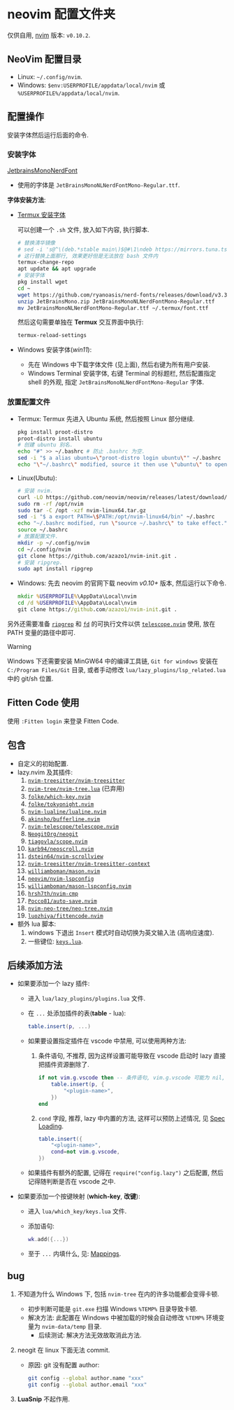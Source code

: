 # neovim 配置文件夹

仅供自用, [nvim](https://github.com/neovim/neovim/blob/master/INSTALL.md) 版本: `v0.10.2`.

## NeoVim 配置目录

- Linux: `~/.config/nvim`.
- Windows: `$env:USERPROFILE/appdata/local/nvim` 或 `%USERPROFILE%/appdata/local/nvim`.

## 配置操作

安装字体然后运行后面的命令.

### 安装字体

[JetbrainsMonoNerdFont](https://github.com/ryanoasis/nerd-fonts/releases/download/v3.3.0/JetBrainsMono.zip)

- 使用的字体是 `JetBrainsMonoNLNerdFontMono-Regular.ttf`.

**字体安装方法**:

- [Termux 安装字体](https://blog.chaitanyashahare.com/posts/nerd-font-termux/)

  可以创建一个 `.sh` 文件, 放入如下内容, 执行脚本.

  ```bash
  # 替换清华镜像
  # sed -i 's@^\(deb.*stable main\)$@#\1\ndeb https://mirrors.tuna.tsinghua.edu.cn/termux/apt/termux-main stable main@' $PREFIX/etc/apt/sources.list
  # 这行替换上面那行, 效果更好但是无法放在 bash 文件内
  termux-change-repo
  apt update && apt upgrade
  # 安装字体
  pkg install wget
  cd ~
  wget https://github.com/ryanoasis/nerd-fonts/releases/download/v3.3.0/JetBrainsMono.zip
  unzip JetBrainsMono.zip JetBrainsMonoNLNerdFontMono-Regular.ttf
  mv JetBrainsMonoNLNerdFontMono-Regular.ttf ~/.termux/font.ttf
  ```

  然后这句需要单独在 **Termux** 交互界面中执行:

  ```bash
  termux-reload-settings
  ```

- Windows 安装字体(_win11_):
  - 先在 Windows 中下载字体文件 (见上面), 然后右键为所有用户安装.
  - Windows Terminal 安装字体, 右键 Terminal 的标题栏,
    然后配置指定 shell 的外观, 指定 `JetBrainsMonoNLNerdFontMono-Regular` 字体.

### 放置配置文件

- Termux:
  Termux 先进入 Ubuntu 系统, 然后按照 Linux 部分继续.

  ```bash
  pkg install proot-distro
  proot-distro install ubuntu
  # 创建 ubuntu 别名.
  echo "#" >> ~/.bashrc # 防止 .bashrc 为空.
  sed -i "$ a alias ubuntu=\"proot-distro login ubuntu\"" ~/.bashrc
  echo "\"~/.bashrc\" modified, source it then use \"ubuntu\" to open ubuntu operation system."
  ```

- Linux(Ubutu):

  ```bash
  # 安装 nvim.
  curl -LO https://github.com/neovim/neovim/releases/latest/download/nvim-linux64.tar.gz
  sudo rm -rf /opt/nvim
  sudo tar -C /opt -xzf nvim-linux64.tar.gz  
  sed -i "$ a export PATH=\$PATH:/opt/nvim-linux64/bin" ~/.bashrc
  echo "~/.bashrc modified, run \"source ~/.bashrc\" to take effect."
  source ~/.bashrc
  # 放置配置文件.
  mkdir -p ~/.config/nvim
  cd ~/.config/nvim
  git clone https://github.com/azazo1/nvim-init.git .
  # 安装 ripgrep.
  sudo apt install ripgrep
  ```

- Windows:
  先去 neovim 的官网下载 neovim _v0.10+_ 版本, 然后运行以下命令.

  ```bat
  mkdir %USERPROFILE%\AppData\Local\nvim
  cd /d %USERPROFILE%\AppData\Local\nvim
  git clone https://github.com/azazo1/nvim-init.git .
  ```

另外还需要准备 [`ripgrep`](https://github.com/BurntSushi/ripgrep)
和 [`fd`](https://github.com/sharkdp/fd) 的可执行文件以供
[`telescope.nvim`](https://github.com/nvim-telescope/telescope.nvim) 使用,
放在 PATH 变量的路径中即可.

> [!WARNING]
> Windows 下还需要安装 MinGW64 中的编译工具链,
> `Git for windows` 安装在 `C:/Program Files/Git` 目录,
> 或者手动修改 `lua/lazy_plugins/lsp_related.lua` 中的 git/sh 位置.

## Fitten Code 使用

使用 `:Fitten login` 来登录 Fitten Code.

## 包含

- 自定义的初始配置.
- lazy.nvim 及其插件:
  1. [`nvim-treesitter/nvim-treesitter`](https://github.com/nvim-treesitter/nvim-treesitter)
  2. [`nvim-tree/nvim-tree.lua`](https://github.com/nvim-tree/nvim-tree.lua) (已弃用)
  3. [`folke/which-key.nvim`](https://github.com/folke/which-key.nvim)
  4. [`folke/tokyonight.nvim`](https://github.com/folke/tokyonight.nvim)
  5. [`nvim-lualine/lualine.nvim`](https://github.com/nvim-lualine/lualine.nvim)
  6. [`akinsho/bufferline.nvim`](https://github.com/akinsho/bufferline.nvim)
  7. [`nvim-telescope/telescope.nvim`](https://github.com/nvim-telescope/telescope.nvim)
  8. [`NeogitOrg/neogit`](https://github.com/NeogitOrg/neogit)
  9. [`tiagovla/scope.nvim`](https://github.com/tiagovla/scope.nvim)
  10. [`karb94/neoscroll.nvim`](https://github.com/karb94/neoscroll.nvim)
  11. [`dstein64/nvim-scrollview`](https://github.com/dstein64/nvim-scrollview)
  12. [`nvim-treesitter/nvim-treesitter-context`](https://github.com/nvim-treesitter/nvim-treesitter-context)
  13. [`williamboman/mason.nvim`](https://github.com/williamboman/mason.nvim)
  14. [`neovim/nvim-lspconfig`](https://github.com/neovim/nvim-lspconfig)
  15. [`williamboman/mason-lspconfig.nvim`](https://github.com/williamboman/mason-lspconfig.nvim)
  16. [`hrsh7th/nvim-cmp`](https://github.com/hrsh7th/nvim-cmp)
  17. [`Pocco81/auto-save.nvim`](https://github.com/Pocco81/auto-save.nvim)
  18. [`nvim-neo-tree/neo-tree.nvim`](https://github.com/nvim-neo-tree/neo-tree.nvim)
  19. [`luozhiya/fittencode.nvim`](https://github.com/luozhiya/fittencode.nvim)
- 额外 lua 脚本:
  1. windows 下退出 `Insert` 模式时自动切换为英文输入法 (高响应速度).
  2. 一些键位: [`keys.lua`](lua/which_key/keys.lua).

## 后续添加方法

- 如果要添加一个 lazy 插件:
  - 进入 `lua/lazy_plugins/plugins.lua` 文件.
  - 在 `...` 处添加插件的表(**table** - lua):

    ```lua
    table.insert(p, ...)
    ```

  - 如果要设置指定插件在 vscode 中禁用, 可以使用两种方法:

    1. 条件语句, 不推荐, 因为这样设置可能导致在 vscode 启动时 lazy 直接把插件资源删除了.

       ```lua
       if not vim.g.vscode then -- 条件语句, vim.g.vscode 可能为 nil, false, true.
           table.insert(p, {
               "<plugin-name>",
           })
       end
       ```

    2. `cond` 字段, 推荐, lazy 中内置的方法, 这样可以预防上述情况,
       见 [Spec Loading](https://lazy.folke.io/spec#spec-loading).

       ```lua
       table.insert({
           "<plugin-name>",
           cond=not vim.g.vscode,
       })
       ```

  - 如果插件有额外的配置, 记得在 `require("config.lazy")` 之后配置, 然后记得随判断是否在 vscode 之中.
- 如果要添加一个按键映射 (**which-key**, **改键**):
  - 进入 `lua/which_key/keys.lua` 文件.
  - 添加语句:

    ```lua
    wk.add({...})
    ```

  - 至于 `...` 内填什么, 见: [Mappings](https://github.com/folke/which-key.nvim?tab=readme-ov-file#%EF%B8%8F-mappings).

## bug

1. 不知道为什么 Windows 下, 包括 `nvim-tree` 在内的许多功能都会变得卡顿.
   - 初步判断可能是 `git.exe` 扫描 Windows `%TEMP%` 目录导致卡顿.
   - 解决方法: 此配置在 Windows 中被加载的时候会自动修改 `%TEMP%` 环境变量为 `nvim-data/temp` 目录.
     - 后续测试: 解决方法无效故取消此方法.
2. neogit 在 linux 下面无法 commit.
   - 原因: git 没有配置 author:

     ```bash
     git config --global author.name "xxx"
     git config --global author.email "xxx"
     ```

3. **LuaSnip** 不起作用.
